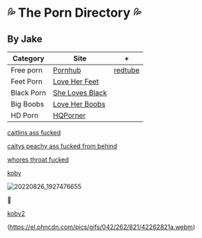 # :sweat_drops: The Porn Directory :sweat_drops:
## By Jake

| Category  | Site | + |
| ------------- | ------------- | ------------- |
| Free porn  | [Pornhub](https://www.pornhub.com)  | [redtube](https://redtube.com)  |
| Feet Porn  | [Love Her Feet](https://www.loveherfeet.com)  |  |
| Black Porn | [She Loves Black](https://www.shelovesblack.com)  |  |
| Big Boobs | [Love Her Boobs](https://www.loveherboobs.com)  |  |
| HD Porn | [HQPorner](https://www.hqporner.com)  |  |


[caitlins ass fucked](https://github.com/Jake2210/Jake2210.github.io/assets/118492756/9eb82057-6309-46b8-9fe4-acfd0199b51d)

[caitys peachy ass fucked from behind](https://github.com/Jake2210/Jake2210.github.io/assets/118492756/34a006f3-d81a-45cb-8574-ed644d58c659)

[whores throat fucked](https://github.com/Jake2210/Jake2210.github.io/assets/118492756/b361517e-37d9-42aa-8cc8-65e7baa228c6)

[koby](https://github.com/Jake2210/Jake2210.github.io/assets/118492756/2da68c52-db3c-47af-8cd6-27f3c357c3c1)

![20220826_1927476655](https://github.com/Jake2210/Jake2210.github.io/assets/118492756/e71634cc-0fdc-4158-8b27-14792646e975)

:drooling_face:











[koby2](https://github.com/Jake2210/Jake2210.github.io/assets/118492756/72a29f78-d3b1-41ac-bc79-a9f3d3e33994https://github.com/Jake2210/Jake2210.github.io/assets/118492756/de9a14d7-0727-4d36-8bab-17cb0fb9ab42https://github.com/Jake2210/Jake2210.github.io/assets/118492756/82d98a69-b6c0-43ae-b19f-f858b4599fddhttps://github.com/Jake2210/Jake2210.github.io/assets/118492756/c96c57e8-da2c-43d2-be6f-64df0a33403a)

(https://el.phncdn.com/pics/gifs/042/262/821/42262821a.webm)



